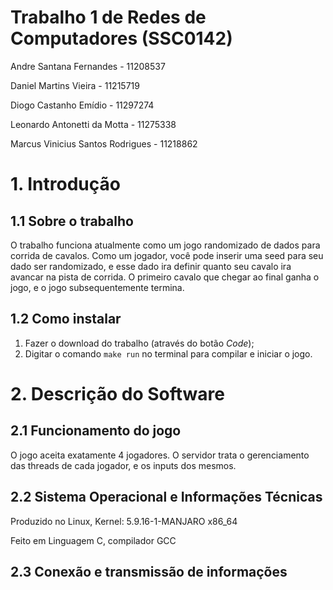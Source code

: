 # Trabalho 1 de Redes de Computadores (SSC0142)

Andre Santana Fernandes - 11208537

Daniel Martins Vieira - 11215719

Diogo Castanho Emídio - 11297274

Leonardo Antonetti da Motta - 11275338

Marcus Vinicius Santos Rodrigues - 11218862

# 1. Introdução

## 1.1 Sobre o trabalho

O trabalho funciona atualmente como um jogo randomizado de dados para corrida de cavalos. Como um jogador, você pode inserir uma seed para seu dado ser randomizado, e esse dado ira definir quanto seu cavalo ira avancar na pista de corrida. O primeiro cavalo que chegar ao final ganha o jogo, e o jogo subsequentemente termina.

## 1.2 Como instalar

1. Fazer o download do trabalho (através do botão _Code_);
2. Digitar o comando `make run` no terminal para compilar e iniciar o jogo.

# 2. Descrição do Software

## 2.1 Funcionamento do jogo

O jogo aceita exatamente 4 jogadores. O servidor trata o gerenciamento das threads de cada jogador, e os inputs dos mesmos.

## 2.2 Sistema Operacional e Informações Técnicas

Produzido no Linux, Kernel: 5.9.16-1-MANJARO x86_64

Feito em Linguagem C, compilador GCC

## 2.3 Conexão e transmissão de informações


